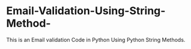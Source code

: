 # Email-Validation-Using-String-Method-
This is an Email validation Code in Python Using Python String Methods.
